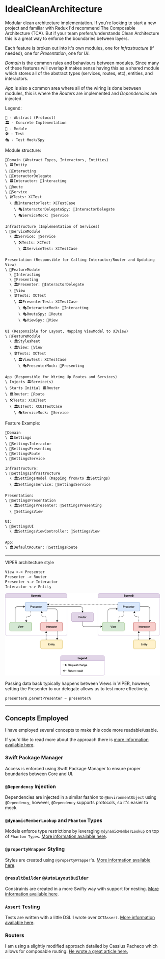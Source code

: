 # IdealCleanArchitecture

Modular clean architecture implementation. If you're looking to start a new project and familiar with Redux I'd recommend The Composable Architecture (TCA). But if your team prefers/understands Clean Architecture this is a great way to enforce the boundaries between layers.

Each feature is broken out into it's own modules, one for *Infrastructure* (if needed), one for *Presentation*, one for *UI*.

*Domain* is the common rules and behaviours between modules. Since many of these features will overlap it makes sense having this as a shared module which stores all of the abstract types (services, routes, etc), entities, and interactors.

*App* is also a common area where all of the wiring is done between modules, this is where the *Routers* are implemented and *Dependencies* are injected.

Legend:
```
💭 - Abstract (Protocol)
🏛️ - Concrete Implementation
🧰 - Module
🛠️ - Test
🎭 - Test Mock/Spy
```

Module structure:
```
🧰Domain (Abstract Types, Interactors, Entities)
\ 🏛️Entity
\ 💭Interacting
\ 💭InteractorDelegate
\ 🏛️Interactor: 💭Interacting
\ 💭Route
\ 💭Service
\ 🛠️Tests: XCTest
  \ 🏛️InteractorTest: XCTestCase
    \ 🎭InteractorDelegateSpy: 💭InteractorDelegate
    \ 🎭ServiceMock: 💭Service

Infrastructure (Implementation of Services)
\ 🧰ServiceModule
  \ 🏛️Service: 💭Service
    \ 🛠️Tests: XCTest
      \ 🏛️ServiceTest: XCTestCase

Presentation (Responsible for Calling Interactor/Router and Updating View)
\ 🧰FeatureModule
  \ 💭Interacting
  \ 💭Presenting
  \ 🏛️Presenter: 💭InteractorDelegate
  \ 💭View
  \ 🛠️Tests: XCTest
    \ 🏛️PresenterTest: XCTestCase
      \ 🎭InteractorMock: 💭Interacting
      \ 🎭RouteSpy: 💭Route
      \ 🎭ViewSpy: 💭View

UI (Responsible for Layout, Mapping ViewModel to UIView)
\ 🧰FeatureModule
  \ 🏛️Stylesheet
  \ 🏛️View: 💭View
  \ 🛠️Tests: XCTest
    \ 🏛️ViewTest: XCTestCase
      \ 🎭PresenterMock: 💭Presenting

App (Responsible for Wiring Up Routes and Services)
\ Injects 🏛️Service(s)
\ Starts Initial 🏛️Router
\ 🏛️Router: 💭Route
\ 🛠️Tests: XCUITest
  \ 🏛️UITest: XCUITestCase
    \ 🎭ServiceMock: 💭Service
```

Feature Example:
```
🧰Domain
\ 🏛️Settings
\ 💭SettingsInteractor
\ 💭SettingsPresenting
\ 💭SettingsRoute
\ 💭SettingsService

Infrastructure:
\ 🧰SettingsInfrastructure
  \ 🏛️SettingsModel (Mapping from/to 🏛️Settings)
  \ 🏛️SettingsService: 💭SettingsService

Presentation:
\ 🧰SettingsPresentation
  \ 🏛️SettingsPresenter: 💭SettingsPresenting
  \ 💭SettingsView

UI:
\ 🧰SettingsUI
  \ 🏛️SettingsViewController: 💭SettingsView

App:
\ 🏛️DefaultRouter: 💭SettingsRoute
```

---

VIPER architecture style
```
View <-> Presenter
Presenter -> Router
Presenter <-> Interactor
Interactor <-> Entity
```
![VIPER](viper.png)

Passing data back typically happens between Views in VIPER, however, setting the Presenter to our delegate allows us to test more effectively.

```swift
presenterB.parentPresenter = presenterA
```

---

## Concepts Employed

I have employed several concepts to make this code more readable/usable.

If you'd like to read more about the approach there is [more information available here](https://medium.com/@cjnevin/modular-viper-architecture-9a7cdb7475f8).

### Swift Package Manager

Access is enforced using Swift Package Manager to ensure proper boundaries between Core and UI.

### `@Dependency` Injection

Dependencies are injected in a similar fashion to `@EnvironmentObject` using `@Dependency`, however, `@Dependency` supports protocols, so it's easier to mock.

### `@dynamicMemberLookup` and `Phantom` Types

Models enforce type restrictions by leveraging `@dynamicMemberLookup` on top of `Phantom Types`. [More information available here](https://levelup.gitconnected.com/expressible-dynamic-phantom-types-513091b63f04).

### `@propertyWrapper` Styling

Styles are created using `@propertyWrapper`'s. [More information available here](https://medium.com/@cjnevin/view-styling-with-propertywrapper-92d8476e96a7).

### `@resultBuilder` `@AutoLayoutBuilder`

Constraints are created in a more Swifty way with support for nesting. [More information available here](https://betterprogramming.pub/autolayoutbuilder-294badac5015).

### `Assert` Testing

Tests are written with a little DSL I wrote over `XCTAssert`. [More information available here](https://betterprogramming.pub/assert-my-wrapper-framework-around-xctest-7d6bea2d05f9).

### Routers

I am using a slightly modified approach detailed by Cassius Pacheco which allows for composable routing. [He wrote a great article here.](https://cassiuspacheco.com/clean-simple-and-composable-routing-for-ios-apps)

